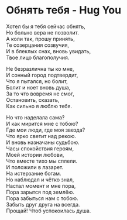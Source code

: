 # Обнять тебя - Hug You

Хотел бы я тебя сейчас обнять, \
Но больно вера не позволит. \
А коли так, прошу принять, \
Те созерцания созвучия, \
И в блеклых снах, вновь увидать, \
Твое лицо благополучия.

Не безразлична ты ко мне, \
И сонный город подтвердит, \
Что я пытался, но болит, \
Болит и ноет вновь душа, \
За то что вовремя не смог, \
Остановить, сказать, \
Как сильно я люблю тебя.

Но что наделала сама? \
И как мирится мне с тобою? \
Где мои люди, где моя звезда? \
Что ярко светит над рекою. \
И вновь назначаны судьбою. \
Часы спокойствия героям, \
Моей истории любови, \
Что вместе тихо мы сплели. \
И положили в лазарет. \
На истерзание богам. \
Но наблюдал и чётко знал, \
Настал момент и мне пора, \
Пора зарытся под землёю. \
Пора забыться нам с тобою. \
Забыть друг друга на всегда. \
Прощай! Чтоб успокоилась душа.
